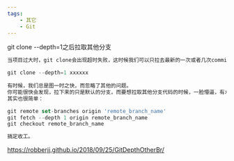 ```yaml
---
tags:
    - 其它
    - Git
---
```


git clone --depth=1之后拉取其他分支



```javascript
当项目过大时，git clone会出现超时失败，这时候我们可以只拉去最新的一次或者几次commit:

git clone --depth=1 xxxxxx
    
有时候，我们总是图一时之快，而忽略了其他的问题。
你可能很快会发现，拉下来的只是默认的分支，而要想拉取其他分支代码的时候，一脸懵逼，有木有？？
其实也很简单：

git remote set-branches origin 'remote_branch_name'
git fetch --depth 1 origin remote_branch_name
git checkout remote_branch_name

搞定收工。

```



https://robberjj.github.io/2018/09/25/GitDepthOtherBr/

